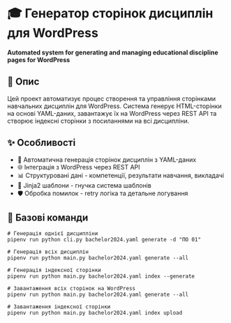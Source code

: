 # 🎓 Генератор сторінок дисциплін для WordPress

**Automated system for generating and managing educational discipline pages for WordPress**

## 📖 Опис

Цей проект автоматизує процес створення та управління сторінками навчальних дисциплін для WordPress. Система генерує HTML-сторінки на основі YAML-даних, завантажує їх на WordPress через REST API та створює індексні сторінки з посиланнями на всі дисципліни.

## ✨ Особливості

- 🚀 Автоматична генерація сторінок дисциплін з YAML-даних
- 🌐 Інтеграція з WordPress через REST API
- 📊 Структуровані дані - компетенції, результати навчання, викладачі
- 🎨 Jinja2 шаблони - гнучка система шаблонів
- 🛡️ Обробка помилок - retry логіка та детальне логування

## 📁 Базові команди

```
# Генерація однієї дисципліни
pipenv run python cli.py bachelor2024.yaml generate -d "ПО 01"

# Генерація всіх дисциплін
pipenv run python main.py bachelor2024.yaml generate --all

# Генерація індексної сторінки
pipenv run python main.py bachelor2024.yaml index --generate

# Завантаження всіх сторінок на WordPress
pipenv run python main.py bachelor2024.yaml generate --all

# Завантаження індексної сторінки
pipenv run python main.py bachelor2024.yaml index upload
```
